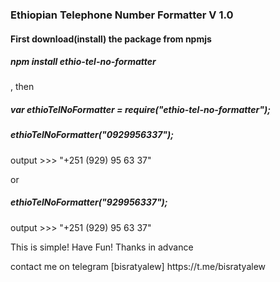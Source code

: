 ### Ethiopian Telephone Number Formatter V 1.0

<h4> First download(install) the package from npmjs </h4>

<h5> npm install ethio-tel-no-formatter </h5>, then

<h5> var ethioTelNoFormatter = require("ethio-tel-no-formatter"); </h5>

<h5> ethioTelNoFormatter("0929956337"); </h5>
<p> output >>> "+251 (929) 95 63 37" </p>

or

<h5> ethioTelNoFormatter("929956337"); </h5>
<p> output >>> "+251 (929) 95 63 37" </p>

<p> This is simple! Have Fun! Thanks in advance </p>
<p> contact me on telegram [bisratyalew] https://t.me/bisratyalew </p>
